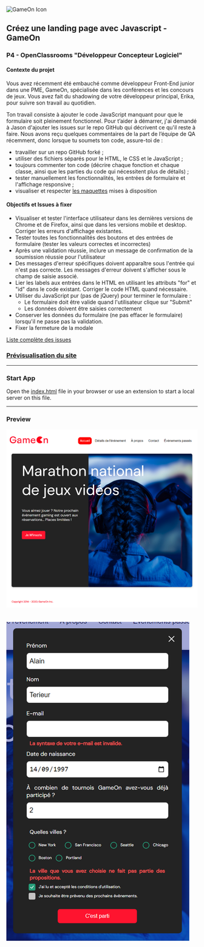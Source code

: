 ![GameOn Icon](/starterOnly/Logo.png)

## Créez une landing page avec Javascript - GameOn
### P4 - OpenClassrooms "Développeur Concepteur Logiciel"

#### Contexte du projet

Vous avez récemment été embauché comme développeur Front-End junior dans une PME, GameOn, spécialisée dans les conférences et les concours de jeux. Vous avez fait du shadowing de votre développeur principal, Erika, pour suivre son travail au quotidien.

Ton travail consiste à ajouter le code JavaScript manquant pour que le formulaire soit pleinement fonctionnel. Pour t’aider à démarrer, j'ai demandé à Jason d'ajouter les issues sur le repo GitHub qui décrivent ce qu'il reste à faire. Nous avons reçu quelques commentaires de la part de l’équipe de QA récemment, donc lorsque tu soumets ton code, assure-toi de :

- travailler sur un repo GitHub forké ;
- utiliser des fichiers séparés pour le HTML, le CSS et le JavaScript ;
- toujours commenter ton code (décrire chaque fonction et chaque classe, ainsi que les parties du code qui nécessitent plus de détails) ;
- tester manuellement les fonctionnalités, les entrées de formulaire et l'affichage responsive ;
- visualiser et respecter [les maquettes](https://www.figma.com/file/B7NKBDvSI18uoMLJgpnh48/UI-Design-GameOn-FR?type=design&node-id=106-855&mode=design&t=TW8g4NltSGOeInZW-0) mises à disposition

#### Objectifs et Issues à fixer
- Visualiser et tester l'interface utilisateur dans les dernières versions de Chrome et de Firefox, ainsi que dans les versions mobile et desktop. Corriger les erreurs d'affichage existantes.
- Tester toutes les fonctionnalités des boutons et des entrées de formulaire (tester les valeurs correctes et incorrectes)
- Après une validation réussie, inclure un message de confirmation de la soumission réussie pour l'utilisateur
- Des messages d'erreur spécifiques doivent apparaître sous l'entrée qui n'est pas correcte. Les messages d'erreur doivent s'afficher sous le champ de saisie associé.
- Lier les labels aux entrées dans le HTML en utilisant les attributs "for" et "id" dans le code existant. Corriger le code HTML quand nécessaire.
- Utiliser du JavaScript pur (pas de jQuery) pour terminer le formulaire :
  - Le formulaire doit être valide quand l'utilisateur clique sur "Submit"
  - Les données doivent être saisies correctement
- Conserver les données du formulaire (ne pas effacer le formulaire) lorsqu'il ne passe pas la validation.
- Fixer la fermeture de la modale

[Liste complète des issues](https://github.com/OpenClassrooms-Student-Center/GameOn-website-FR/issues)

### [Prévisualisation du site](https://alex-pqn.github.io/GameOn-ocr_dcl/)

---

### Start App

Open the [index.html](/starterOnly/index.html) file in your browser or use an extension to start a local server on this file.

---

### Preview

![Page d'accueil de GameOn](./starterOnly/assets/GameOn%20P4%20OCR%20DCL.png)
<br/>
<br/>
<br/>
![Page d'accueil de GameOn](./starterOnly/assets/GameOn%202%20P4%20OCR%20DCL.png)